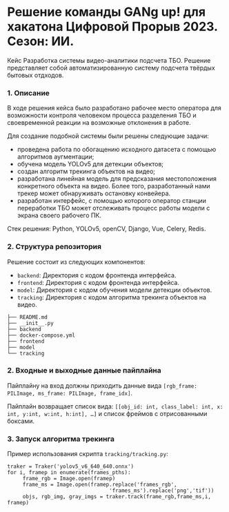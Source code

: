 # Решение команды GANg up! для хакатона Цифровой Прорыв 2023. Сезон: ИИ.

Кейс Разработка системы видео-аналитики подсчета ТБО. 
Решение представляет собой автоматизированную систему подсчета твёрдых бытовых отдходов.

### 1. Описание
В ходе решения кейса было разработано рабочее место оператора для возможности контроля человеком процесса разделения ТБО и своевременной реакции на возможные отклонения в работе.

Для создание подобной системы были решены следующие задачи:
- проведена работа по обогащению исходного датасета с помощью алгоритмов аугментации;
- обучена модель YOLOv5 для детекции объектов;
- создан алгоритм трекинга объектов на видео;
- разработана линейная модель для предсказания местоположения конкретного объекта на видео. Более того, разработанный нами трекер может обнаруживать остановку конвейера.
- разработан интерфейс, с помощью которого оператор станции переработки ТБО может отслеживать процесс работы модели с экрана своего рабочего ПК.

Стек решения: Python, YOLOv5, openCV, Django, Vue, Celery, Redis.

### 2. Структура репозитория

Решение состоит из следующих компонентов: 

- `backend`: Директория с кодом фронтенда интерфейса.
- `frontend`: Директория с кодом фронтенда интерфейса.
- `model`: Директория с кодом обучения модели детекции объектов.
- `tracking`: Директория с кодом алгоритма трекинга объектов на видео.

```
├── README.md
├── __init__.py
├── backend
├── docker-compose.yml
├── frontend
├── model
└── tracking
```

### 2. Входные и выходные данные пайплайна

Пайплайну на вход должны приходить данные вида `[rgb_frame: PILImage, ms_frame: PILImage, frame_idx]`.

Пайплайн возвращает список вида: `[[obj_id: int, class_label: int, x: int, y:int, w:int, h:int], …]`
и список фреймов с отрисованными боксами.


### 3. Запуск алгоритма трекинга

Пример использования скрипта `tracking/tracking.py`:
```
traker = Traker('yolov5_v6_640_640.onnx')
for i, framep in enumerate(frames_pths):
     frame_rgb = Image.open(framep)
     frame_ms = Image.open(framep.replace('frames_rgb',
                                 'frames_ms').replace('png','tif'))
     objs, rgb_img, gray_imgs = traker.track(frame_rgb,frame_ms,i, framep)
```


